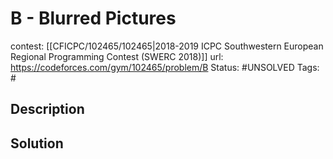 # B - Blurred Pictures

contest: [[CFICPC/102465/102465|2018-2019 ICPC Southwestern European Regional Programming Contest (SWERC 2018)]]
url: https://codeforces.com/gym/102465/problem/B
Status: #UNSOLVED
Tags: #

## Description

## Solution

